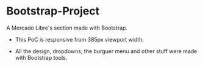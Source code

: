 # Bootstrap-Project
A Mercado Libre's section made with Bootstrap.

* This PoC is responsive from 385px viewport width.

* All the design, dropdowns, the burguer menu and other stuff were made with Bootstrap tools. 